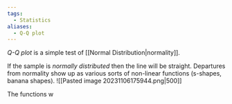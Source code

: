 ```yaml
---
tags:
  - Statistics
aliases:
  - Q-Q plot
---
```

*Q-Q plot* is a simple test of [[Normal Distribution|normality]].

If the sample is *normally distributed* then the line will be straight. Departures from normality show up as various sorts of non-linear functions (s-shapes, banana shapes).
![[Pasted image 20231106175944.png|500]]

The functions w
